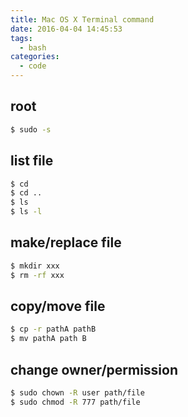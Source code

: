```yaml
---
title: Mac OS X Terminal command
date: 2016-04-04 14:45:53
tags:
  - bash
categories:
  - code
---
```

## root

```bash
$ sudo -s
```
## list file

```bash
$ cd
$ cd ..
$ ls
$ ls -l
```

## make/replace file

```bash
$ mkdir xxx
$ rm -rf xxx
```
## copy/move file

```bash
$ cp -r pathA pathB
$ mv pathA path B
```
## change owner/permission

```bash
$ sudo chown -R user path/file
$ sudo chmod -R 777 path/file
```